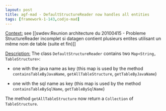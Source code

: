 ```yaml
---
layout: post
title: agf-mad - DefaultStructureReader now handles all entities
tags: [framework-1-143,codjo-mad]
---
```

<u>Context:</u>
see [[swdev:Reunion architecture du 20100415 - Probleme StructureReader incomplet si datagen contient plusieurs entites utilisant un même nom de table (suite et fin)]]

<u>Description:</u>
The class ```DefaultStructureReader``` contains two ```Map<String, TableStructure>```:

* one with the java name as key (this map is used by the method ```containsTableByJavaName```, ```getAllTableStructure```, ```getTableByJavaName```)

* one with the sql name as key (this map is used by the method ```containsTableBySqlName```, ```getTableBySqlName```)

The method ```getAllTableStructure``` now return a ```Collection``` of ```TableStructure```.

 
